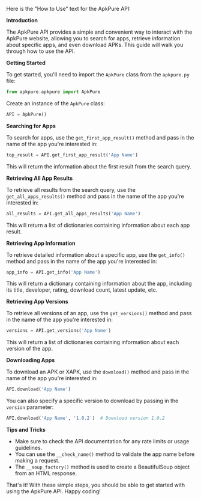 Here is the "How to Use" text for the ApkPure API:

**Introduction**

The ApkPure API provides a simple and convenient way to interact with the ApkPure website, allowing you to search for apps, retrieve information about specific apps, and even download APKs. This guide will walk you through how to use the API.

**Getting Started**

To get started, you'll need to import the `ApkPure` class from the `apkpure.py` file:
```python
from apkpure.apkpure import ApkPure
```
Create an instance of the `ApkPure` class:
```python
API = ApkPure()
```

**Searching for Apps**

To search for apps, use the `get_first_app_result()` method and pass in the name of the app you're interested in:
```python
top_result = API.get_first_app_result('App Name')
```
This will return the information about the first result from the search query.

**Retrieving All App Results**

To retrieve all results from the search query, use the `get_all_apps_results()` method and pass in the name of the app you're interested in:
```python
all_results = API.get_all_apps_results('App Name')
```
This will return a list of dictionaries containing information about each app result.

**Retrieving App Information**

To retrieve detailed information about a specific app, use the `get_info()` method and pass in the name of the app you're interested in:
```python
app_info = API.get_info('App Name')
```
This will return a dictionary containing information about the app, including its title, developer, rating, download count, latest update, etc.

**Retrieving App Versions**

To retrieve all versions of an app, use the `get_versions()` method and pass in the name of the app you're interested in:
```python
versions = API.get_versions('App Name')
```
This will return a list of dictionaries containing information about each version of the app.

**Downloading Apps**

To download an APK or XAPK, use the `download()` method and pass in the name of the app you're interested in:
```python
API.download('App Name')
```
You can also specify a specific version to download by passing in the `version` parameter:
```python
API.download('App Name', '1.0.2')  # Download version 1.0.2
```

**Tips and Tricks**

* Make sure to check the API documentation for any rate limits or usage guidelines.
* You can use the `__check_name()` method to validate the app name before making a request.
* The `__soup_factory()` method is used to create a BeautifulSoup object from an HTML response.

That's it! With these simple steps, you should be able to get started with using the ApkPure API. Happy coding!